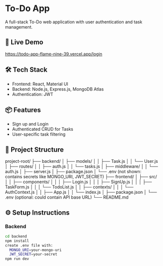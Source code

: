 # To-Do App

A full-stack To-Do web application with user authentication and task management.

## 🚀 Live Demo
https://todo-app-flame-nine-39.vercel.app/login

## 🛠 Tech Stack
- Frontend: React, Material UI
- Backend: Node.js, Express.js, MongoDB Atlas
- Authentication: JWT

## 📦 Features
- Sign up and Login
- Authenticated CRUD for Tasks
- User-specific task filtering

## 📂 Project Structure
project-root/
├── backend/
│   ├── models/
│   │   ├── Task.js
│   │   └── User.js
│   ├── routes/
│   │   ├── auth.js
│   │   └── tasks.js
│   ├── middleware/
│   │   └── auth.js
│   ├── server.js
│   ├── package.json
│   └── .env                 (not shown: contains secrets like MONGO_URI, JWT_SECRET)
├── frontend/
│   ├── src/
│   │   ├── components/
│   │   │   ├── Login.js
│   │   │   ├── SignUp.js
│   │   │   ├── TaskForm.js
│   │   │   └── TodoList.js
│   │   ├── contexts/
│   │   │   └── AuthContext.js
│   │   ├── App.js
│   │   └── index.js
│   ├── package.json
│   └── .env                 (optional: could contain API base URL)
└── README.md

## ⚙️ Setup Instructions

### Backend
```bash
cd backend
npm install
create .env file with:
  MONGO_URI=your-mongo-uri
  JWT_SECRET=your-secret
npm run dev
